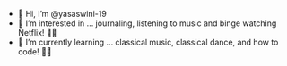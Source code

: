 - 👋 Hi, I’m @yasaswini-19
- 👀 I’m interested in ... journaling, listening to music and binge watching Netflix! 🍿🎥
- 🌱 I’m currently learning ... classical music, classical dance, and how to code! 👩‍💻

<!---
yasaswini-19/yasaswini-19 is a ✨ special ✨ repository because its `README.md` (this file) appears on your GitHub profile.
You can click the Preview link to take a look at your changes.
--->
